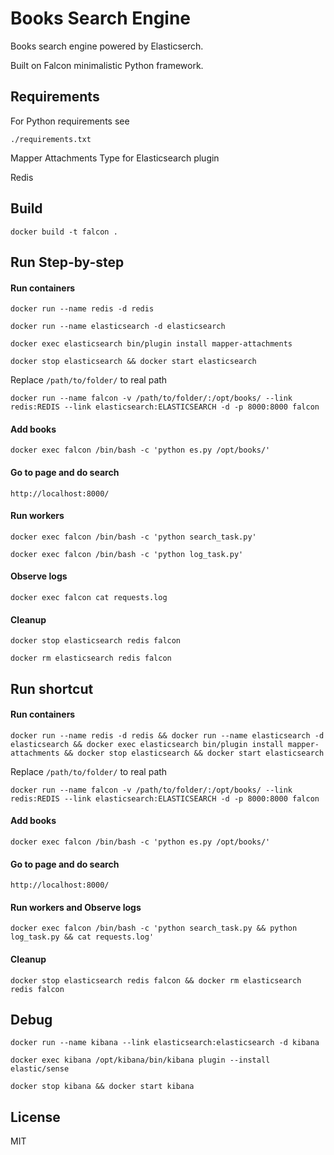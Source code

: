 Books Search Engine
===================

Books search engine powered by Elasticserch.

Built on Falcon minimalistic Python framework.

Requirements
------------

For Python requirements see

```
./requirements.txt
```

Mapper Attachments Type for Elasticsearch plugin

Redis

Build
-----

```
docker build -t falcon .
```

Run Step-by-step
----------------

#### Run containers

```
docker run --name redis -d redis

docker run --name elasticsearch -d elasticsearch

docker exec elasticsearch bin/plugin install mapper-attachments

docker stop elasticsearch && docker start elasticsearch
```

Replace `/path/to/folder/` to real path

```
docker run --name falcon -v /path/to/folder/:/opt/books/ --link redis:REDIS --link elasticsearch:ELASTICSEARCH -d -p 8000:8000 falcon
```

#### Add books

```
docker exec falcon /bin/bash -c 'python es.py /opt/books/'
```

#### Go to page and do search

```
http://localhost:8000/
```

#### Run workers

```
docker exec falcon /bin/bash -c 'python search_task.py'

docker exec falcon /bin/bash -c 'python log_task.py'
```

#### Observe logs

```
docker exec falcon cat requests.log
```

#### Cleanup

```
docker stop elasticsearch redis falcon

docker rm elasticsearch redis falcon
```

Run shortcut
------------

#### Run containers

```
docker run --name redis -d redis && docker run --name elasticsearch -d elasticsearch && docker exec elasticsearch bin/plugin install mapper-attachments && docker stop elasticsearch && docker start elasticsearch
```

Replace `/path/to/folder/` to real path

```
docker run --name falcon -v /path/to/folder/:/opt/books/ --link redis:REDIS --link elasticsearch:ELASTICSEARCH -d -p 8000:8000 falcon
```

#### Add books

```
docker exec falcon /bin/bash -c 'python es.py /opt/books/'
```

#### Go to page and do search

```
http://localhost:8000/
```

#### Run workers and Observe logs

```
docker exec falcon /bin/bash -c 'python search_task.py && python log_task.py && cat requests.log'
```

#### Cleanup

```
docker stop elasticsearch redis falcon && docker rm elasticsearch redis falcon
```

Debug
-----

```
docker run --name kibana --link elasticsearch:elasticsearch -d kibana

docker exec kibana /opt/kibana/bin/kibana plugin --install elastic/sense

docker stop kibana && docker start kibana
```

License
-------

MIT